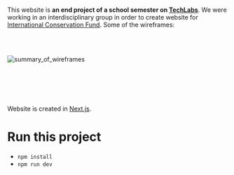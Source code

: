 <br/>

This website is <b> an end project of a school semester on [TechLabs](https://techlabs.org/)</b>. We were working in an interdisciplinary group in order to create website for [International Conservation Fund](https://www.linkedin.com/company/international-conservation-fund/). Some of the wireframes:

<br/>
<br/>

![summary_of_wireframes](https://user-images.githubusercontent.com/67165857/231404997-25efd202-9128-4e56-956d-e025eb766025.png)


<br/>
<br/>
<br/>
<br/>

Website is created in [Next.js](https://nextjs.org/learn).
# Run this project
- `npm install`
- `npm run dev`
